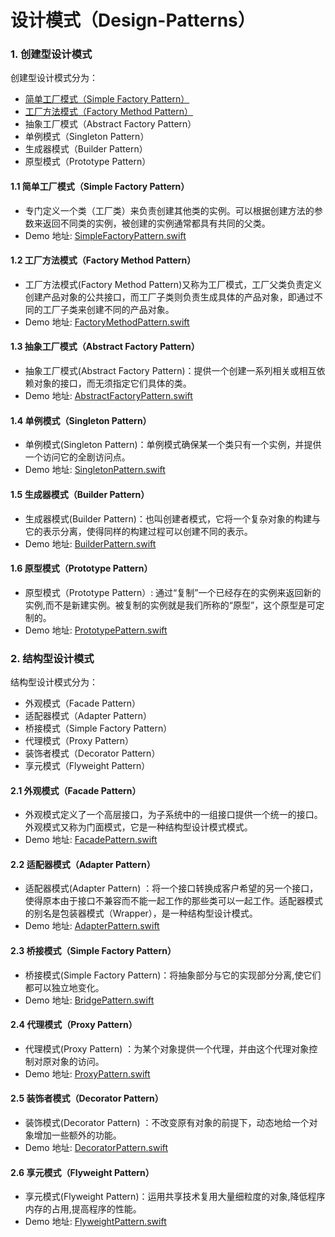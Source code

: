 # 设计模式（Design-Patterns）


### 1. 创建型设计模式

创建型设计模式分为：

- [简单工厂模式（Simple Factory Pattern）](#11-简单工厂模式simple-factory-pattern)
- [工厂方法模式（Factory Method Pattern）](#12-工厂方法模式factory-method-pattern)
- 抽象工厂模式（Abstract Factory Pattern）
- 单例模式（Singleton Pattern）
- 生成器模式（Builder Pattern）
- 原型模式（Prototype Pattern）

#### 1.1 简单工厂模式（Simple Factory Pattern）

- 专门定义一个类（工厂类）来负责创建其他类的实例。可以根据创建方法的参数来返回不同类的实例，被创建的实例通常都具有共同的父类。
- Demo 地址: [SimpleFactoryPattern.swift](https://github.com/liuzhongning/Design-Patterns/blob/master/Design-Patterns/Simple-Factory-Pattern/SimpleFactoryPattern.swift)

#### 1.2 工厂方法模式（Factory Method Pattern）

- 工厂方法模式(Factory Method Pattern)又称为工厂模式，工厂父类负责定义创建产品对象的公共接口，而工厂子类则负责生成具体的产品对象，即通过不同的工厂子类来创建不同的产品对象。
- Demo 地址: [FactoryMethodPattern.swift](https://github.com/liuzhongning/Design-Patterns/blob/master/Design-Patterns/Factory-Method-Pattern/FactoryMethodPattern.swift)

#### 1.3 抽象工厂模式（Abstract Factory Pattern）

- 抽象工厂模式(Abstract Factory Pattern)：提供一个创建一系列相关或相互依赖对象的接口，而无须指定它们具体的类。
- Demo 地址: [AbstractFactoryPattern.swift](https://github.com/liuzhongning/Design-Patterns/blob/master/Design-Patterns/Abstract-Factory-Pattern/AbstractFactoryPattern.swift)

#### 1.4 单例模式（Singleton Pattern）

- 单例模式(Singleton Pattern)：单例模式确保某一个类只有一个实例，并提供一个访问它的全剧访问点。
- Demo 地址: [SingletonPattern.swift](https://github.com/liuzhongning/Design-Patterns/blob/master/Design-Patterns/Singleton-Pattern/SingletonPattern.swift)

#### 1.5 生成器模式（Builder Pattern）

- 生成器模式(Builder Pattern)：也叫创建者模式，它将一个复杂对象的构建与它的表示分离，使得同样的构建过程可以创建不同的表示。
- Demo 地址: [BuilderPattern.swift](https://github.com/liuzhongning/Design-Patterns/blob/master/Design-Patterns/Builder-Pattern/BuilderPattern.swift)

#### 1.6 原型模式（Prototype Pattern）

-  原型模式（Prototype Pattern）: 通过“复制”一个已经存在的实例来返回新的实例,而不是新建实例。被复制的实例就是我们所称的“原型”，这个原型是可定制的。
- Demo 地址: [PrototypePattern.swift](https://github.com/liuzhongning/Design-Patterns/blob/master/Design-Patterns/Prototype-Pattern/PrototypePattern.swift)

### 2. 结构型设计模式

结构型设计模式分为：

- 外观模式（Facade Pattern）
- 适配器模式（Adapter Pattern）
- 桥接模式（Simple Factory Pattern）
- 代理模式（Proxy Pattern）
- 装饰者模式（Decorator Pattern）
- 享元模式（Flyweight Pattern）

#### 2.1 外观模式（Facade Pattern）

- 外观模式定义了一个高层接口，为子系统中的一组接口提供一个统一的接口。外观模式又称为门面模式，它是一种结构型设计模式模式。
- Demo 地址: [FacadePattern.swift](https://github.com/liuzhongning/Design-Patterns/blob/master/Design-Patterns/Facade-Pattern/FacadePattern.swift)

#### 2.2 适配器模式（Adapter Pattern）

- 适配器模式(Adapter Pattern) ：将一个接口转换成客户希望的另一个接口，使得原本由于接口不兼容而不能一起工作的那些类可以一起工作。适配器模式的别名是包装器模式（Wrapper），是一种结构型设计模式。
- Demo 地址: [AdapterPattern.swift](https://github.com/liuzhongning/Design-Patterns/blob/master/Design-Patterns/Adapter-Pattern/AdapterPattern.swift)

#### 2.3 桥接模式（Simple Factory Pattern）

- 桥接模式(Simple Factory Pattern)：将抽象部分与它的实现部分分离,使它们都可以独立地变化。
- Demo 地址: [BridgePattern.swift](https://github.com/liuzhongning/Design-Patterns/blob/master/Design-Patterns/Bridge-Pattern/BridgePattern.swift)

#### 2.4 代理模式（Proxy Pattern）

- 代理模式(Proxy Pattern) ：为某个对象提供一个代理，并由这个代理对象控制对原对象的访问。
- Demo 地址: [ProxyPattern.swift](https://github.com/liuzhongning/Design-Patterns/blob/master/Design-Patterns/Proxy-Pattern/ProxyPattern.swift)

#### 2.5 装饰者模式（Decorator Pattern）

- 装饰模式(Decorator Pattern) ：不改变原有对象的前提下，动态地给一个对象增加一些额外的功能。
- Demo 地址: [DecoratorPattern.swift](https://github.com/liuzhongning/Design-Patterns/blob/master/Design-Patterns/Decorator-Pattern/DecoratorPattern.swift)

#### 2.6 享元模式（Flyweight Pattern）

- 享元模式(Flyweight Pattern)：运用共享技术复用大量细粒度的对象,降低程序内存的占用,提高程序的性能。
- Demo 地址: [FlyweightPattern.swift](https://github.com/liuzhongning/Design-Patterns/blob/master/Design-Patterns/Flyweight-Pattern/FlyweightPattern.swift)